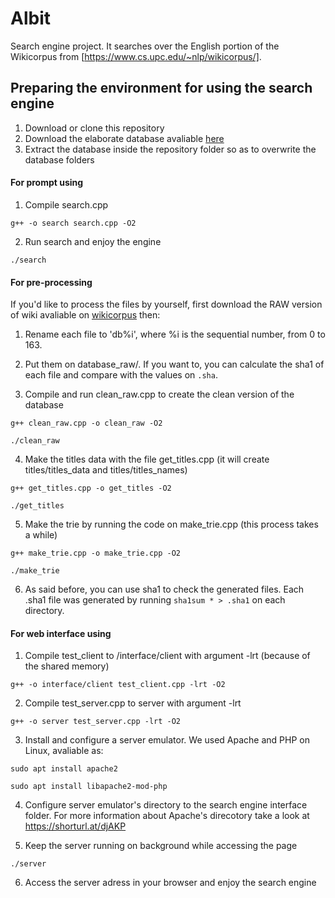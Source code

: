 # Albit
Search engine project. It searches over the English portion of the Wikicorpus from [https://www.cs.upc.edu/~nlp/wikicorpus/].

 ## Preparing the environment for using the search engine
  1. Download or clone this repository
  2. Download the elaborate database avaliable [here](https://gvmail-my.sharepoint.com/:u:/g/personal/b39346_fgv_edu_br/Edaj5zg-ywBJkrj6vZu7fb8Bx6L2I4RrPFOq4F2evpu6Xg)
  3. Extract the database inside the repository folder so as to overwrite the database folders
  
 #### For prompt using
  1. Compile search.cpp
  
  `g++ -o search search.cpp -O2`
    
  2. Run search and enjoy the engine
  
  `./search`

 #### For pre-processing

  If you'd like to process the files by yourself, first download the RAW version of wiki avaliable on [wikicorpus](https://www.cs.upc.edu/~nlp/wikicorpus/) then:

  1. Rename each file to 'db%i', where %i is the sequential number, from 0 to 163.
  2. Put them on database_raw/. If you want to, you can calculate the sha1 of each file and compare with the values on `.sha`.
  
  3. Compile and run clean_raw.cpp to create the clean version of the database

  `g++ clean_raw.cpp -o clean_raw -O2`

  `./clean_raw`

  4. Make the titles data with the file get_titles.cpp (it will create titles/titles_data and titles/titles_names)

  `g++ get_titles.cpp -o get_titles -O2`

  `./get_titles`

  5. Make the trie by running the code on make_trie.cpp (this process takes a while)

  `g++ make_trie.cpp -o make_trie.cpp -O2`

  `./make_trie`

  6. As said before, you can use sha1 to check the generated files.
  Each .sha1 file was generated by running `sha1sum * > .sha1` on each directory.

 #### For web interface using
  1. Compile test_client to /interface/client with argument -lrt (because of the shared memory)
  
  `g++ -o interface/client test_client.cpp -lrt -O2`
    
  2. Compile test_server.cpp to server with argument -lrt
    
  `g++ -o server test_server.cpp -lrt -O2`
    
  3. Install and configure a server emulator. We used Apache and PHP on Linux, avaliable as:
  
  `sudo apt install apache2`

  `sudo apt install libapache2-mod-php`
    
  4. Configure server emulator's directory to the search engine interface folder. For more information about Apache's direcotory take a look at https://shorturl.at/djAKP
  
  5. Keep the server running on background while accessing the page
  
  `./server`
    
  6. Access the server adress in your browser and enjoy the search engine
